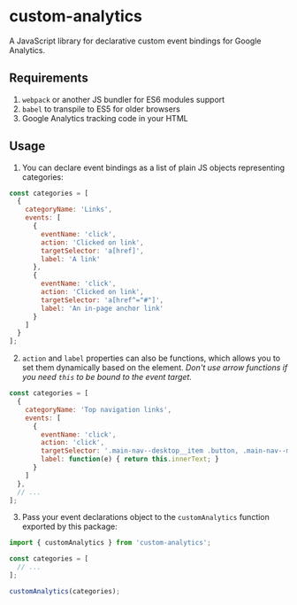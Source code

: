 # custom-analytics

A JavaScript library for declarative custom event bindings for Google Analytics.

## Requirements

1. `webpack` or another JS bundler for ES6 modules support
2. `babel` to transpile to ES5 for older browsers
3. Google Analytics tracking code in your HTML

## Usage

1. You can declare event bindings as a list of plain JS objects representing categories:

```js
const categories = [
  {
    categoryName: 'Links',
    events: [
      {
        eventName: 'click',
        action: 'Clicked on link',
        targetSelector: 'a[href]',
        label: 'A link'
      },
      {
        eventName: 'click',
        action: 'Clicked on link',
        targetSelector: 'a[href^="#"]',
        label: 'An in-page anchor link'
      }
    ]
  }
];
```

2. `action` and `label` properties can also be functions, which allows you to set them dynamically based on the element. *Don't use arrow functions if you need `this` to be bound to the event target.*

```js
const categories = [
  {
    categoryName: 'Top navigation links',
    events: [
      {
        eventName: 'click',
        action: 'click',
        targetSelector: '.main-nav--desktop__item .button, .main-nav--mobile .button',
        label: function(e) { return this.innerText; }
      }
    ]
  },
  // ...
];
```

3. Pass your event declarations object to the `customAnalytics` function exported by this package:

```js
import { customAnalytics } from 'custom-analytics';

const categories = [
  // ...
];

customAnalytics(categories);
```


